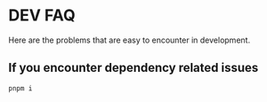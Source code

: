 # DEV FAQ

Here are the problems that are easy to encounter in development.

## If you encounter dependency related issues

```bash
pnpm i
```
